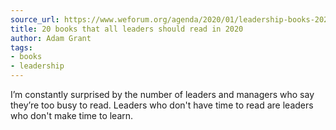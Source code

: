 ```yaml
---
source_url: https://www.weforum.org/agenda/2020/01/leadership-books-2020
title: 20 books that all leaders should read in 2020
author: Adam Grant
tags:
- books
- leadership
---
```


I’m constantly surprised by the number of leaders and managers who say they’re too busy to read. Leaders who don't have time to read are leaders who don't make time to learn.